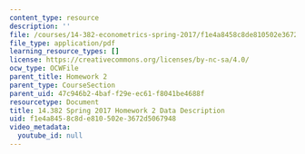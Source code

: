 ```yaml
---
content_type: resource
description: ''
file: /courses/14-382-econometrics-spring-2017/f1e4a8458c8de810502e3672d5067948_MIT_14_382S17_Hmwk2_data.pdf
file_type: application/pdf
learning_resource_types: []
license: https://creativecommons.org/licenses/by-nc-sa/4.0/
ocw_type: OCWFile
parent_title: Homework 2
parent_type: CourseSection
parent_uid: 47c946b2-4baf-f29e-ec61-f8041be4688f
resourcetype: Document
title: 14.382 Spring 2017 Homework 2 Data Description
uid: f1e4a845-8c8d-e810-502e-3672d5067948
video_metadata:
  youtube_id: null
---
```

